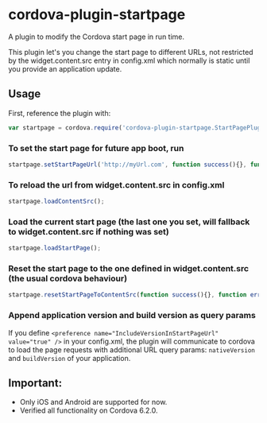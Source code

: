 # cordova-plugin-startpage
A plugin to modify the Cordova start page in run time.

This plugin let's you change the start page to different URLs, not restricted by the widget.content.src entry in config.xml
which normally is static until you provide an application update.

## Usage
First, reference the plugin with:
```js
var startpage = cordova.require('cordova-plugin-startpage.StartPagePlugin');
```

### To set the start page for future app boot, run
```js
startpage.setStartPageUrl('http://myUrl.com', function success(){}, function error(){});
```

### To reload the url from widget.content.src in config.xml
```js
startpage.loadContentSrc();
```

### Load the current start page (the last one you set, will fallback to widget.content.src if nothing was set)
```js
startpage.loadStartPage();
```

### Reset the start page to the one defined in widget.content.src (the usual cordova behaviour)
```js
startpage.resetStartPageToContentSrc(function success(){}, function error(){});
```

### Append application version and build version as query params
If you define `<preference name="IncludeVersionInStartPageUrl" value="true" />` in your config.xml, the plugin will communicate to cordova to load the page requests with additional URL query params: `nativeVersion` and `buildVersion` of your application. 

## Important:
- Only iOS and Android are supported for now.
- Verified all functionality on Cordova 6.2.0.
